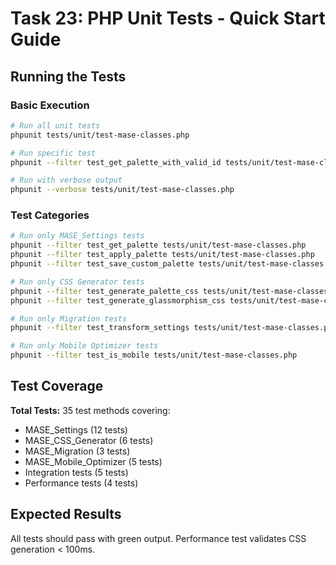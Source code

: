 # Task 23: PHP Unit Tests - Quick Start Guide

## Running the Tests

### Basic Execution

```bash
# Run all unit tests
phpunit tests/unit/test-mase-classes.php

# Run specific test
phpunit --filter test_get_palette_with_valid_id tests/unit/test-mase-classes.php

# Run with verbose output
phpunit --verbose tests/unit/test-mase-classes.php
```

### Test Categories

```bash
# Run only MASE_Settings tests
phpunit --filter test_get_palette tests/unit/test-mase-classes.php
phpunit --filter test_apply_palette tests/unit/test-mase-classes.php
phpunit --filter test_save_custom_palette tests/unit/test-mase-classes.php

# Run only CSS Generator tests
phpunit --filter test_generate_palette_css tests/unit/test-mase-classes.php
phpunit --filter test_generate_glassmorphism_css tests/unit/test-mase-classes.php

# Run only Migration tests
phpunit --filter test_transform_settings tests/unit/test-mase-classes.php

# Run only Mobile Optimizer tests
phpunit --filter test_is_mobile tests/unit/test-mase-classes.php
```

## Test Coverage

**Total Tests:** 35 test methods covering:
- MASE_Settings (12 tests)
- MASE_CSS_Generator (6 tests)
- MASE_Migration (3 tests)
- MASE_Mobile_Optimizer (5 tests)
- Integration tests (5 tests)
- Performance tests (4 tests)

## Expected Results

All tests should pass with green output. Performance test validates CSS generation < 100ms.
